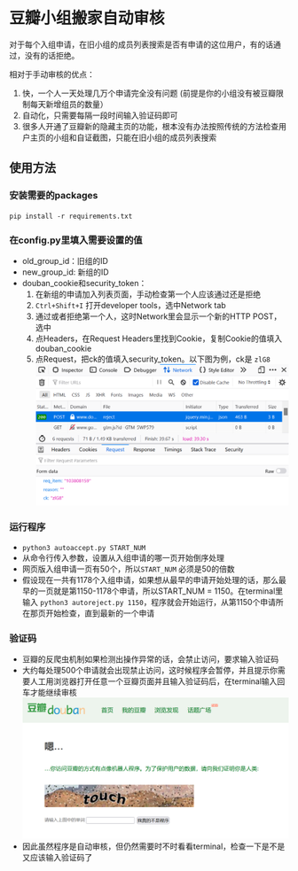 # 豆瓣小组搬家自动审核
对于每个入组申请，在旧小组的成员列表搜索是否有申请的这位用户，有的话通过，没有的话拒绝。

相对于手动审核的优点：
1. 快，一个人一天处理几万个申请完全没有问题 (前提是你的小组没有被豆瓣限制每天新增组员的数量）
2. 自动化，只需要每隔一段时间输入验证码即可
3. 很多人开通了豆瓣新的隐藏主页的功能，根本没有办法按照传统的方法检查用户主页的小组和自证截图，只能在旧小组的成员列表搜索

## 使用方法

### 安装需要的packages
`pip install -r requirements.txt`

### 在config.py里填入需要设置的值
  - old_group_id：旧组的ID
  - new_group_id: 新组的ID
  - douban_cookie和security_token：
    1. 在新组的申请加入列表页面，手动检查第一个人应该通过还是拒绝
    2. `Ctrl+Shift+I` 打开developer tools，选中Network tab
    3. 通过或者拒绝第一个人，这时Network里会显示一个新的HTTP POST，选中
    4. 点Headers，在Request Headers里找到Cookie，复制Cookie的值填入douban_cookie
    5. 点Request，把ck的值填入security_token。以下图为例，ck是 `zlG8`
    ![获得ck](img/ck.png)

### 运行程序 
- `python3 autoaccept.py START_NUM`
- 从命令行传入参数，设置从入组申请的哪一页开始倒序处理
- 网页版入组申请一页有50个，所以`START_NUM` 必须是50的倍数
- 假设现在一共有1178个入组申请，如果想从最早的申请开始处理的话，那么最早的一页就是第1150-1178个申请，所以START_NUM = 1150。在terminal里输入 `python3 autoreject.py 1150`，程序就会开始运行，从第1150个申请所在那页开始检查，直到最新的一个申请

### 验证码
- 豆瓣的反爬虫机制如果检测出操作异常的话，会禁止访问，要求输入验证码
- 大约每处理500个申请就会出现禁止访问，这时候程序会暂停，并且提示你需要人工用浏览器打开任意一个豆瓣页面并且输入验证码后，在terminal输入回车才能继续审核
![验证码](img/captcha.png)
- 因此虽然程序是自动审核，但仍然需要时不时看看terminal，检查一下是不是又应该输入验证码了
